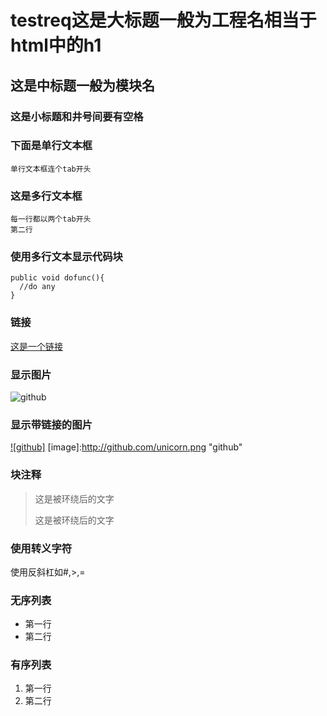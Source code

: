 testreq这是大标题一般为工程名相当于html中的h1
=======
这是中标题一般为模块名
----
### 这是小标题和井号间要有空格
### 下面是单行文本框
    单行文本框连个tab开头
### 这是多行文本框
    每一行都以两个tab开头
    第二行
### 使用多行文本显示代码块
    public void dofunc(){
      //do any
    }
### 链接
[这是一个链接](https://github.com)
### 显示图片
![github](http://github.com/unicorn.png "github")
### 显示带链接的图片
[![github]](http://github.com/unicorn.png "github")
[image]:http://github.com/unicorn.png "github"

### 块注释
>这是被环绕后的文字
>
>这是被环绕后的文字

### 使用转义字符
使用反斜杠如\#,\>,\=

### 无序列表
* 第一行
* 第二行

### 有序列表
1. 第一行
2. 第二行
